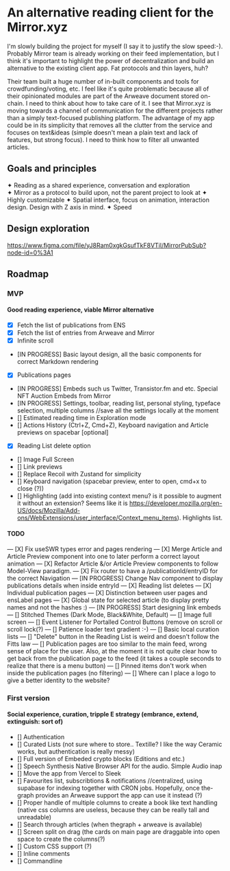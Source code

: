 # An alternative reading client for the Mirror.xyz

I'm slowly building the project for myself (I say it to justify the slow speed:-). Probably Mirror team is already working on their feed implementation, but I think it's important to highlight the power of decentralization and build an alternative to the existing client app. Fat protocols and thin layers, huh?

Their team built a huge number of in-built components and tools for crowdfunding/voting, etc. I feel like it's quite problematic because all of their opinionated modules are part of the Arweave document stored on-chain. I need to think about how to take care of it. I see that Mirror.xyz is moving towards a channel of communication for the different projects rather than a simply text-focused publishing platform. The advantage of my app could be in its simplicity that removes all the clutter from the service and focuses on text&ideas (simple doesn't mean a plain text and lack of features, but strong focus). I need to think how to filter all unwanted articles.

## Goals and principles

✦ Reading as a shared experience, conversation and exploration  
✦ Mirror as a protocol to build upon, not the
parent project to look at
✦ Highly customizable
✦ Spatial interface, focus on animation, interaction design. Design with Z axis in mind.
✦ Speed

## Design exploration

https://www.figma.com/file/yJ8Ram0xgkGsufTkF8VTil/MirrorPubSub?node-id=0%3A1

## Roadmap

### MVP

#### Good reading experience, viable Mirror alternative

- [x] Fetch the list of publications from ENS
- [x] Fetch the list of entries from Arweave and Mirror
- [x] Infinite scroll
- [IN PROGRESS] Basic layout design, all the basic components for correct Markdown rendering
- [x] Publications pages
- [IN PROGRESS] Embeds such us Twitter, Transistor.fm and etc. Special NFT Auction Embeds from Mirror
- [IN PROGRESS] Settings, toolbar, reading list, personal styling, typeface selection, multiple columns //save all the settings locally at the moment
- [] Estimated reading time in Exploration mode
- [] Actions History (Ctrl+Z, Cmd+Z), Keyboard navigation and Article previews on spacebar [optional]
- [x] Reading List delete option
- [] Image Full Screen
- [] Link previews
- [] Replace Recoil with Zustand for simplicity
- [] Keyboard navigation (spacebar preview, enter to open, cmd+x to close (?))
- [] Highlighting (add into existing context menu? is it possible to augment it without an extension? Seems like it is https://developer.mozilla.org/en-US/docs/Mozilla/Add-ons/WebExtensions/user_interface/Context_menu_items). Highlights list.

#### TODO

— [X] Fix useSWR types error and pages rendering
— [X] Merge Article and Article Preview component into one to later perform a correct layout animation
— [X] Refactor Article &/or Article Preview components to follow Model-View paradigm.
— [X] Fix router to have a /publicationId/entryID for the correct Navigation
— [IN PROGRESS] Change Nav component to display publications details when inside entryId
— [X] Reading list deletes
— [X] Individual publication pages
— [X] Distinction between user pages and ensLabel pages
— [X] Global state for selected article (to display pretty names and not the hashes :)
— [IN PROGRESS] Start designing link embeds
— [] Stitched Themes (Dark Mode, Black&White, Default)
— [] Image full screen
— [] Event Listener for Portalled Control Buttons (remove on scroll or scroll lock(?)
— [] Patience loader text gradient :-)
— [] Basic local curation lists
— [] "Delete" button in the Reading List is weird and doesn't follow the Fitts law
— [] Publication pages are too similar to the main feed, wrong sense of place for the user. Also, at the moment it is not quite clear how to get back from the publication page to the feed (it takes a couple seconds to realize that there is a menu button)
— [] Pinned items don't work when inside the publication pages (no filtering)
— [] Where can I place a logo to give a better identity to the website?

### First version

#### Social experience, curation, tripple E strategy (embrance, extend, extinguish: sort of)

- [] Authentication
- [] Curated Lists (not sure where to store.. Textille? I like the way Ceramic works, but authentication is really messy)
- [] Full version of Embeded crypto blocks (Editions and etc.)
- [] Speech Synthesis Native Browser API for the audio. Simple Audio inap
- [] Move the app from Vercel to Sleek
- [] Favourites list, subscribtions & notifications //centralized, using supabase for indexing together with CRON jobs. Hopefully, once the-graph provides an Arweave support the app can use it instead (?)
- [] Proper handle of multiple columns to create a book like text handling (native css columns are useless, because they can be really tall and unreadable)
- [] Search through articles (when thegraph + arweave is available)
- [] Screen split on drag (the cards on main page are draggable into open space to create the columns(?)
- [] Custom CSS support (?)
- [] Inline comments
- [] Commandline
